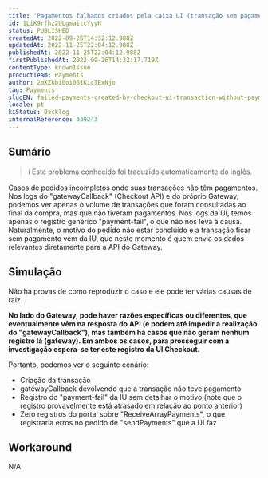 ```yaml
---
title: 'Pagamentos falhados criados pela caixa UI (transação sem pagamentos)'
id: 1LiK9rfhz2ULgmaitcYyyH
status: PUBLISHED
createdAt: 2022-09-26T14:32:12.988Z
updatedAt: 2022-11-25T22:04:12.988Z
publishedAt: 2022-11-25T22:04:12.988Z
firstPublishedAt: 2022-09-26T14:32:17.719Z
contentType: knownIssue
productTeam: Payments
author: 2mXZkbi0oi061KicTExNjo
tag: Payments
slugEN: failed-payments-created-by-checkout-ui-transaction-without-payments
locale: pt
kiStatus: Backlog
internalReference: 339243
---
```


## Sumário

>ℹ️ Este problema conhecido foi traduzido automaticamente do inglês.


Casos de pedidos incompletos onde suas transações não têm pagamentos.
Nos logs do "gatewayCallback" (Checkout API) e do próprio Gateway, podemos ver apenas o volume de transações que foram consultadas ao final da compra, mas que não tiveram pagamentos.
Nos logs da UI, temos apenas o registro genérico "payment-fail", o que não nos leva à causa.
Naturalmente, o motivo do pedido não estar concluído e a transação ficar sem pagamento vem da IU, que neste momento é quem envia os dados relevantes diretamente para a API do Gateway.



## Simulação


Não há provas de como reproduzir o caso e ele pode ter várias causas de raiz.

**No lado do Gateway, pode haver razões específicas ou diferentes, que eventualmente vêm na resposta do API (e podem até impedir a realização do "gatewayCallback"), mas também há casos que não geram nenhum registro lá (gateway). Em ambos os casos, para prosseguir com a investigação espera-se ter este registro da UI Checkout.**

Portanto, podemos ver o seguinte cenário:

- Criação da transação
- gatewayCallback devolvendo que a transação não teve pagamento
- Registro do "payment-fail" da IU sem detalhar o motivo (note que o registro provavelmente está atrasado em relação ao ponto anterior)
- Zero registros do portal sobre "ReceiveArrayPayments", o que registraria erros no pedido de "sendPayments" que a UI faz



## Workaround


N/A

